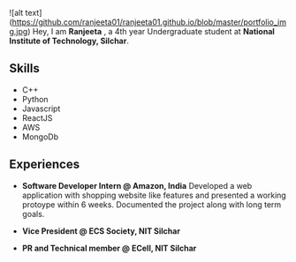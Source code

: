 ![alt text] (https://github.com/ranjeeta01/ranjeeta01.github.io/blob/master/portfolio_img.jpg)
Hey, I am **Ranjeeta** , a 4th year Undergraduate student at **National Institute of Technology, Silchar**.

## Skills
- C++
- Python
- Javascript
- ReactJS
- AWS
- MongoDb

## Experiences
- **Software Developer Intern @ Amazon, India**
Developed a web application with shopping website like features and presented a working protoype within 6 weeks.
Documented the project along with long term goals.

- **Vice President @ ECS Society, NIT Silchar**

- **PR and Technical member @ ECell, NIT Silchar**
